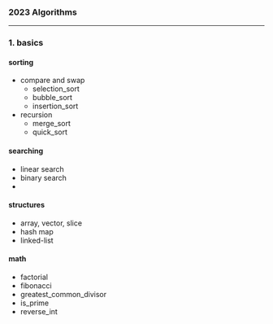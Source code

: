 ### 2023 Algorithms
---

### 1. basics
#### sorting
- compare and swap
  - selection_sort
  - bubble_sort
  - insertion_sort
- recursion
  - merge_sort
  - quick_sort

#### searching
- linear search
- binary search
- 

#### structures
- array, vector, slice
- hash map
- linked-list


#### math
- factorial
- fibonacci
- greatest_common_divisor
- is_prime
- reverse_int

